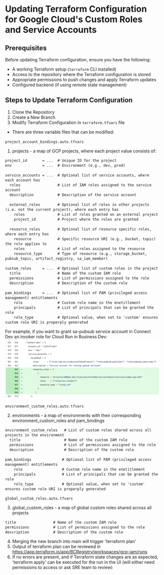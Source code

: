 # Updating Terraform Configuration for Google Cloud's Custom Roles and Service Accounts

## Prerequisites
Before updating Terraform configuration, ensure you have the following:

- A working Terraform setup (`terraform` CLI installed)
- Access to the repository where the Terraform configuration is stored
- Appropriate permissions to push changes and apply Terraform updates
- Configured backend (if using remote state management)

## Steps to Update Terraform Configuration

1. Clone the Repository
2. Create a New Branch
3. Modify Terraform Configuration in `terraform.tfvars` file

- There are three variable files that can be modified:

`project_account_bindings.auto.tfvars`

  1) projects -  a map of GCP projects, where each project value consists of:


    project_id       = ...  # Unique ID for the project
    env              = ...  # Environment (e.g., dev, prod)

    service_accounts = ...  # Optional list of service accounts, where each account has
      roles                 # List of IAM roles assigned to the service account
      description           # Description of the service account

      external_roles        # Optional list of roles in other projects (i.e. not the current project), where each entry has
        roles               # List of roles granted on an external project
        project_id          # Project where the roles are granted

      resource_roles        # Optional list of resource specific roles, where each entry has
        resource            # Specific resource URI (e.g., bucket, topic) the role applies to
        roles               # List of roles assigned to the resource
        resource_type       # Type of resource (e.g., storage_bucket, pubsub_topic, artifact_registry, sa_iam_member)

    custom_roles     = ...  # Optional list of custom roles in the project
      title                 # Name of the custom IAM role
      permissions           # List of permissions assigned to the role
      description           # Description of the custom role

    pam_bindings     = ...  # Optional list of PAM (privileged access management) entitlements
        role                # Custom role name in the enetitlement
        principals          # List of principals that can be granted the role
        role_type           # Optional value, when set to 'custom' ensures custom role URI is properply generated

For example, if you want to grant sa-pubsub service account in Connect Dev an invoker role for Cloud Run in Business Dev:
![invoker-grant](./images/cloud-run-invoker-role.png)

`environment_custom_roles.auto.tfvars`

  2) environments - a map of environments with their corresponding environment_custom_roles and pam_bindings

    environment_custom_roles   # List of custom roles shared across all projects in the environment
      title                    # Name of the custom IAM role
      permissions              # List of permissions assigned to the role
      description              # Description of the custom role

    pam_bindings              # Optional list of PAM (privileged access management) entitlements
        role                  # Custom role name in the enetitlement
        principals            # List of principals that can be granted the role
        role_type             # Optional value, when set to 'custom' ensures custom role URI is properply generated


`global_custom_roles.auto.tfvars`

  3) global_custom_roles -  a map of global custom roles shared across all projects

    title                 # Name of the custom IAM role
    permissions           # List of permissions assigned to the role
    description           # Description of the custom role
4. Merging the new branch into main will trigger 'terraform plan'
5. Output of terraform plan can be reviewed in https://app.terraform.io/app/BCRegistry/workspaces/gcp-iam/runs
6. If no errors are present, and if Terraform state changes are as expected, 'terraform apply' can be executed for the run in the UI (will either need permissions to access or ask SRE team to review)
